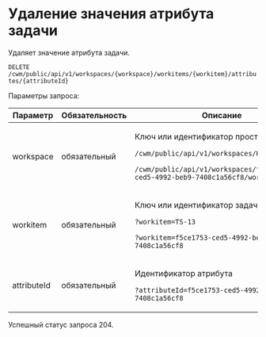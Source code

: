 # Удаление значения атрибута задачи

Удаляет значение атрибута задачи.

`DELETE /cwm/public/api/v1/workspaces/{workspace}/workitems/{workitem}/attributes/{attributeId}`

Параметры запроса:

| Параметр    | Обязательность | Описание                                                                                                                                                                                                  |
| ----------- | -------------- | --------------------------------------------------------------------------------------------------------------------------------------------------------------------------------------------------------- |
| workspace   | обязательный   | <p>Ключ или идентификатор пространства</p><p><code>/cwm/public/api/v1/workspaces/KEY/workitems</code></p><p><code>/cwm/public/api/v1/workspaces/f5ce1753-ced5-4992-beb9-7408c1a56cf8/workitems</code></p> |
| workitem    | обязательный   | <p>Ключ или идентификатор задачи</p><p><code>?workitem=TS-13</code></p><p><code>?workitem=f5ce1753-ced5-4992-beb9-7408c1a56cf8</code></p>                                                                 |
| attributeId | обязательный   | <p>Идентификатор атрибута</p><p><code>?attributeId=f5ce1753-ced5-4992-beb9-7408c1a56cf8</code></p>                                                                                                        |

Успешный статус запроса 204.
